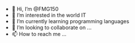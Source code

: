 - 👋 Hi, I’m @FMG150
- 👀 I’m interested in the world IT
- 🌱 I’m currently learning programming languages
- 💞️ I’m looking to collaborate on ...
- 📫 How to reach me ...

<!---
FMG150/FMG150 is a ✨ special ✨ repository because its `README.md` (this file) appears on your GitHub profile.
You can click the Preview link to take a look at your changes.
--->
